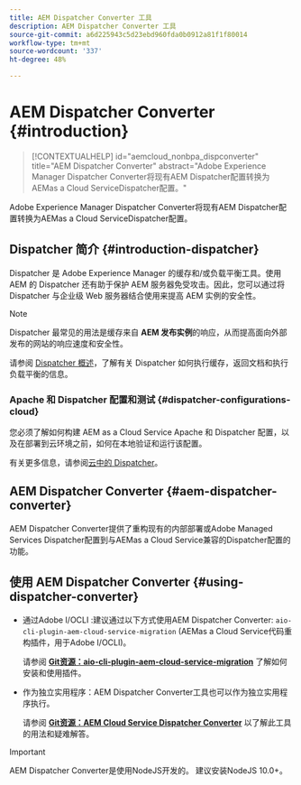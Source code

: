 ```yaml
---
title: AEM Dispatcher Converter 工具
description: AEM Dispatcher Converter 工具
source-git-commit: a6d225943c5d23ebd960fda0b0912a81f1f80014
workflow-type: tm+mt
source-wordcount: '337'
ht-degree: 48%

---
```


# AEM Dispatcher Converter {#introduction}

>[!CONTEXTUALHELP]
>id="aemcloud_nonbpa_dispconverter"
>title="AEM Dispatcher Converter"
>abstract="Adobe Experience Manager Dispatcher Converter将现有AEM Dispatcher配置转换为AEMas a Cloud ServiceDispatcher配置。"

Adobe Experience Manager Dispatcher Converter将现有AEM Dispatcher配置转换为AEMas a Cloud ServiceDispatcher配置。

## Dispatcher 简介 {#introduction-dispatcher}

Dispatcher 是 Adobe Experience Manager 的缓存和/或负载平衡工具。使用 AEM 的 Dispatcher 还有助于保护 AEM 服务器免受攻击。因此，您可以通过将 Dispatcher 与企业级 Web 服务器结合使用来提高 AEM 实例的安全性。

>[!NOTE]
>Dispatcher 最常见的用法是缓存来自 **AEM 发布实例**&#x200B;的响应，从而提高面向外部发布的网站的响应速度和安全性。

请参阅 [Dispatcher 概述](https://experienceleague.adobe.com/docs/experience-manager-dispatcher/using/dispatcher.html)，了解有关 Dispatcher 如何执行缓存，返回文档和执行负载平衡的信息。

### Apache 和 Dispatcher 配置和测试 {#dispatcher-configurations-cloud}

您必须了解如何构建 AEM as a Cloud Service Apache 和 Dispatcher 配置，以及在部署到云环境之前，如何在本地验证和运行该配置。

有关更多信息，请参阅[云中的 Dispatcher](https://experienceleague.adobe.com/docs/experience-manager-cloud-service/implementing/content-delivery/disp-overview.html)。

## AEM Dispatcher Converter {#aem-dispatcher-converter}

AEM Dispatcher Converter提供了重构现有的内部部署或Adobe Managed Services Dispatcher配置到与AEMas a Cloud Service兼容的Dispatcher配置的功能。

## 使用 AEM Dispatcher Converter {#using-dispatcher-converter}

* 通过Adobe I/OCLI :建议通过以下方式使用AEM Dispatcher Converter: `aio-cli-plugin-aem-cloud-service-migration` (AEMas a Cloud Service代码重构插件，用于Adobe I/OCLI)。

   请参阅 **[Git资源：aio-cli-plugin-aem-cloud-service-migration](https://github.com/adobe/aio-cli-plugin-aem-cloud-service-migration#introduction)** 了解如何安装和使用插件。

* 作为独立实用程序：AEM Dispatcher Converter工具也可以作为独立实用程序执行。

   请参阅 **[Git资源：AEM Cloud Service Dispatcher Converter](https://github.com/adobe/aem-cloud-service-source-migration/tree/master/packages/dispatcher-converter)** 以了解此工具的用法和疑难解答。

>[!IMPORTANT]
>AEM Dispatcher Converter是使用NodeJS开发的。 建议安装NodeJS 10.0+。
